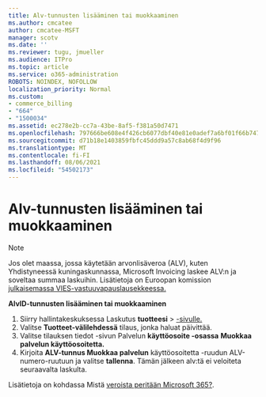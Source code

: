 ```yaml
---
title: Alv-tunnusten lisääminen tai muokkaaminen
ms.author: cmcatee
author: cmcatee-MSFT
manager: scotv
ms.date: ''
ms.reviewer: tugu, jmueller
ms.audience: ITPro
ms.topic: article
ms.service: o365-administration
ROBOTS: NOINDEX, NOFOLLOW
localization_priority: Normal
ms.custom:
- commerce_billing
- "664"
- "1500034"
ms.assetid: ec278e2b-cc7a-43be-8af5-f381a50d7471
ms.openlocfilehash: 797666be608e4f426cb6077dbf40e81e0adef7a6bf01f66b74722274a01c42c7
ms.sourcegitcommit: d71b18e1403859fbfc45ddd9a57c8ab68f4d9f96
ms.translationtype: MT
ms.contentlocale: fi-FI
ms.lasthandoff: 08/06/2021
ms.locfileid: "54502173"
---
```

# <a name="how-to-add-or-edit-a-vatid"></a>Alv-tunnusten lisääminen tai muokkaaminen

> [!NOTE]
> Jos olet maassa, jossa käytetään arvonlisäveroa (ALV), kuten Yhdistyneessä kuningaskunnassa, Microsoft Invoicing laskee ALV:n ja soveltaa summaa laskuihin. Lisätietoja on Euroopan komission [julkaisemassa VIES-vastuuvapauslausekkeessa.](https://go.microsoft.com/fwlink/p/?LinkID=841741)

**AlvID-tunnusten lisääminen tai muokkaaminen**

1. Siirry hallintakeskuksessa Laskutus **tuotteesi** \> [-sivulle.](https://go.microsoft.com/fwlink/p/?linkid=842054)
2. Valitse **Tuotteet-välilehdessä** tilaus, jonka haluat päivittää.
3. Valitse tilauksen tiedot -sivun Palvelun **käyttöosoite -osassa** **Muokkaa palvelun käyttöosoitetta.**
4. Kirjoita **ALV-tunnus Muokkaa palvelun** käyttöosoitetta -ruudun ALV-numero-ruutuun ja valitse **tallenna**.  Tämän jälkeen alv:tä ei veloiteta seuraavalta laskulta.

Lisätietoja on kohdassa Mistä [veroista peritään Microsoft 365?](/microsoft-365/commerce/billing-and-payments/tax-information#what-tax-will-i-be-charged).